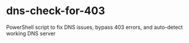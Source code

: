 # dns-check-for-403
PowerShell script to fix DNS issues, bypass 403 errors, and auto-detect working DNS server
